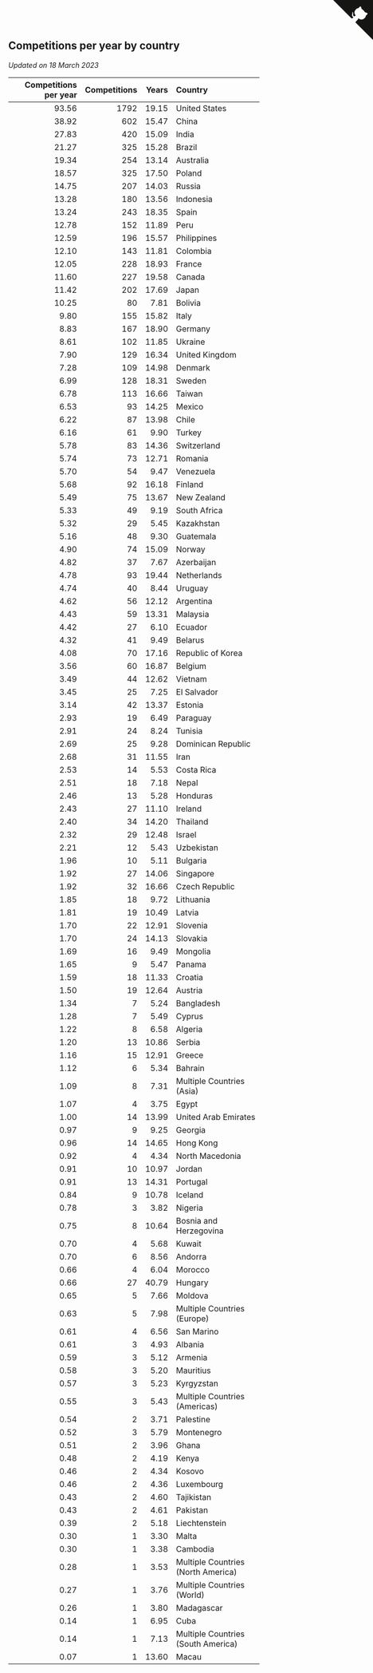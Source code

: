## Competitions per year by country

*Updated on 18 March 2023*

| Competitions per year | Competitions | Years | Country |
| ---: | ---: | ---: | :--- |
| 93.56 | 1792 | 19.15 | United States |
| 38.92 | 602 | 15.47 | China |
| 27.83 | 420 | 15.09 | India |
| 21.27 | 325 | 15.28 | Brazil |
| 19.34 | 254 | 13.14 | Australia |
| 18.57 | 325 | 17.50 | Poland |
| 14.75 | 207 | 14.03 | Russia |
| 13.28 | 180 | 13.56 | Indonesia |
| 13.24 | 243 | 18.35 | Spain |
| 12.78 | 152 | 11.89 | Peru |
| 12.59 | 196 | 15.57 | Philippines |
| 12.10 | 143 | 11.81 | Colombia |
| 12.05 | 228 | 18.93 | France |
| 11.60 | 227 | 19.58 | Canada |
| 11.42 | 202 | 17.69 | Japan |
| 10.25 | 80 | 7.81 | Bolivia |
| 9.80 | 155 | 15.82 | Italy |
| 8.83 | 167 | 18.90 | Germany |
| 8.61 | 102 | 11.85 | Ukraine |
| 7.90 | 129 | 16.34 | United Kingdom |
| 7.28 | 109 | 14.98 | Denmark |
| 6.99 | 128 | 18.31 | Sweden |
| 6.78 | 113 | 16.66 | Taiwan |
| 6.53 | 93 | 14.25 | Mexico |
| 6.22 | 87 | 13.98 | Chile |
| 6.16 | 61 | 9.90 | Turkey |
| 5.78 | 83 | 14.36 | Switzerland |
| 5.74 | 73 | 12.71 | Romania |
| 5.70 | 54 | 9.47 | Venezuela |
| 5.68 | 92 | 16.18 | Finland |
| 5.49 | 75 | 13.67 | New Zealand |
| 5.33 | 49 | 9.19 | South Africa |
| 5.32 | 29 | 5.45 | Kazakhstan |
| 5.16 | 48 | 9.30 | Guatemala |
| 4.90 | 74 | 15.09 | Norway |
| 4.82 | 37 | 7.67 | Azerbaijan |
| 4.78 | 93 | 19.44 | Netherlands |
| 4.74 | 40 | 8.44 | Uruguay |
| 4.62 | 56 | 12.12 | Argentina |
| 4.43 | 59 | 13.31 | Malaysia |
| 4.42 | 27 | 6.10 | Ecuador |
| 4.32 | 41 | 9.49 | Belarus |
| 4.08 | 70 | 17.16 | Republic of Korea |
| 3.56 | 60 | 16.87 | Belgium |
| 3.49 | 44 | 12.62 | Vietnam |
| 3.45 | 25 | 7.25 | El Salvador |
| 3.14 | 42 | 13.37 | Estonia |
| 2.93 | 19 | 6.49 | Paraguay |
| 2.91 | 24 | 8.24 | Tunisia |
| 2.69 | 25 | 9.28 | Dominican Republic |
| 2.68 | 31 | 11.55 | Iran |
| 2.53 | 14 | 5.53 | Costa Rica |
| 2.51 | 18 | 7.18 | Nepal |
| 2.46 | 13 | 5.28 | Honduras |
| 2.43 | 27 | 11.10 | Ireland |
| 2.40 | 34 | 14.20 | Thailand |
| 2.32 | 29 | 12.48 | Israel |
| 2.21 | 12 | 5.43 | Uzbekistan |
| 1.96 | 10 | 5.11 | Bulgaria |
| 1.92 | 27 | 14.06 | Singapore |
| 1.92 | 32 | 16.66 | Czech Republic |
| 1.85 | 18 | 9.72 | Lithuania |
| 1.81 | 19 | 10.49 | Latvia |
| 1.70 | 22 | 12.91 | Slovenia |
| 1.70 | 24 | 14.13 | Slovakia |
| 1.69 | 16 | 9.49 | Mongolia |
| 1.65 | 9 | 5.47 | Panama |
| 1.59 | 18 | 11.33 | Croatia |
| 1.50 | 19 | 12.64 | Austria |
| 1.34 | 7 | 5.24 | Bangladesh |
| 1.28 | 7 | 5.49 | Cyprus |
| 1.22 | 8 | 6.58 | Algeria |
| 1.20 | 13 | 10.86 | Serbia |
| 1.16 | 15 | 12.91 | Greece |
| 1.12 | 6 | 5.34 | Bahrain |
| 1.09 | 8 | 7.31 | Multiple Countries (Asia) |
| 1.07 | 4 | 3.75 | Egypt |
| 1.00 | 14 | 13.99 | United Arab Emirates |
| 0.97 | 9 | 9.25 | Georgia |
| 0.96 | 14 | 14.65 | Hong Kong |
| 0.92 | 4 | 4.34 | North Macedonia |
| 0.91 | 10 | 10.97 | Jordan |
| 0.91 | 13 | 14.31 | Portugal |
| 0.84 | 9 | 10.78 | Iceland |
| 0.78 | 3 | 3.82 | Nigeria |
| 0.75 | 8 | 10.64 | Bosnia and Herzegovina |
| 0.70 | 4 | 5.68 | Kuwait |
| 0.70 | 6 | 8.56 | Andorra |
| 0.66 | 4 | 6.04 | Morocco |
| 0.66 | 27 | 40.79 | Hungary |
| 0.65 | 5 | 7.66 | Moldova |
| 0.63 | 5 | 7.98 | Multiple Countries (Europe) |
| 0.61 | 4 | 6.56 | San Marino |
| 0.61 | 3 | 4.93 | Albania |
| 0.59 | 3 | 5.12 | Armenia |
| 0.58 | 3 | 5.20 | Mauritius |
| 0.57 | 3 | 5.23 | Kyrgyzstan |
| 0.55 | 3 | 5.43 | Multiple Countries (Americas) |
| 0.54 | 2 | 3.71 | Palestine |
| 0.52 | 3 | 5.79 | Montenegro |
| 0.51 | 2 | 3.96 | Ghana |
| 0.48 | 2 | 4.19 | Kenya |
| 0.46 | 2 | 4.34 | Kosovo |
| 0.46 | 2 | 4.36 | Luxembourg |
| 0.43 | 2 | 4.60 | Tajikistan |
| 0.43 | 2 | 4.61 | Pakistan |
| 0.39 | 2 | 5.18 | Liechtenstein |
| 0.30 | 1 | 3.30 | Malta |
| 0.30 | 1 | 3.38 | Cambodia |
| 0.28 | 1 | 3.53 | Multiple Countries (North America) |
| 0.27 | 1 | 3.76 | Multiple Countries (World) |
| 0.26 | 1 | 3.80 | Madagascar |
| 0.14 | 1 | 6.95 | Cuba |
| 0.14 | 1 | 7.13 | Multiple Countries (South America) |
| 0.07 | 1 | 13.60 | Macau |


<a href="https://github.com/JustinTimeCuber/wca_statistics" class="github-corner" aria-label="View source on Github"><svg width="80" height="80" viewBox="0 0 250 250" style="fill:#151513; color:#fff; position: absolute; top: 0; border: 0; right: 0;" aria-hidden="true"><path d="M0,0 L115,115 L130,115 L142,142 L250,250 L250,0 Z"></path><path d="M128.3,109.0 C113.8,99.7 119.0,89.6 119.0,89.6 C122.0,82.7 120.5,78.6 120.5,78.6 C119.2,72.0 123.4,76.3 123.4,76.3 C127.3,80.9 125.5,87.3 125.5,87.3 C122.9,97.6 130.6,101.9 134.4,103.2" fill="currentColor" style="transform-origin: 130px 106px;" class="octo-arm"></path><path d="M115.0,115.0 C114.9,115.1 118.7,116.5 119.8,115.4 L133.7,101.6 C136.9,99.2 139.9,98.4 142.2,98.6 C133.8,88.0 127.5,74.4 143.8,58.0 C148.5,53.4 154.0,51.2 159.7,51.0 C160.3,49.4 163.2,43.6 171.4,40.1 C171.4,40.1 176.1,42.5 178.8,56.2 C183.1,58.6 187.2,61.8 190.9,65.4 C194.5,69.0 197.7,73.2 200.1,77.6 C213.8,80.2 216.3,84.9 216.3,84.9 C212.7,93.1 206.9,96.0 205.4,96.6 C205.1,102.4 203.0,107.8 198.3,112.5 C181.9,128.9 168.3,122.5 157.7,114.1 C157.9,116.9 156.7,120.9 152.7,124.9 L141.0,136.5 C139.8,137.7 141.6,141.9 141.8,141.8 Z" fill="currentColor" class="octo-body"></path></svg></a><style>.github-corner:hover .octo-arm{animation:octocat-wave 560ms ease-in-out}@keyframes octocat-wave{0%,100%{transform:rotate(0)}20%,60%{transform:rotate(-25deg)}40%,80%{transform:rotate(10deg)}}@media (max-width:500px){.github-corner:hover .octo-arm{animation:none}.github-corner .octo-arm{animation:octocat-wave 560ms ease-in-out}}</style>
